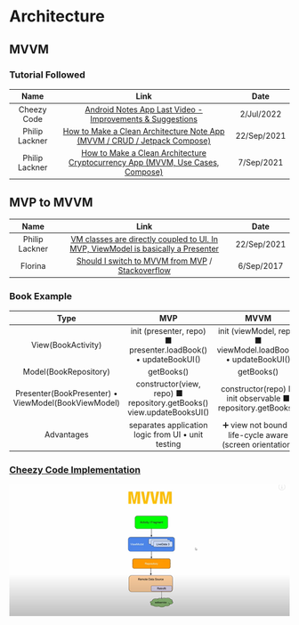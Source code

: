 # Architecture

## MVVM

### Tutorial Followed

|Name|Link|Date
|:-:|:-:|:-:
|Cheezy Code|[Android Notes App Last Video - Improvements & Suggestions](https://www.youtube.com/watch?v=CEifFyzYfSI)|2/Jul/2022
|Philip Lackner|[How to Make a Clean Architecture Note App (MVVM / CRUD / Jetpack Compose)](https://www.youtube.com/watch?v=8YPXv7xKh2w)|22/Sep/2021
|Philip Lackner|[How to Make a Clean Architecture Cryptocurrency App (MVVM, Use Cases, Compose)](https://www.youtube.com/watch?v=EF33KmyprEQ)|7/Sep/2021


## MVP to MVVM
|Name|Link|Date
|:-:|:-:|:-:
|Philip Lackner|[VM classes are directly coupled to UI. In MVP, ViewModel is basically a Presenter](https://youtube.com/watch?v=8YPXv7xKh2w?t=2877)|22/Sep/2021
|Florina|[Should I switch to MVVM from MVP](https://youtube.com/watch?v=Ts-uxYiBEQ8&t=549s) / [Stackoverflow](https://stackoverflow.com/a/46763456/4754141)|6/Sep/2017

### Book Example
Type|MVP|MVVM|
|:-:|:-:|:-:|
View(BookActivity) | init (presenter, repo) ■ presenter.loadBook() • updateBookUI() | init (viewModel, repo) ■ viewModel.loadBook() • updateBookUI()
Model(BookRepository) | getBooks() | getBooks()
Presenter(BookPresenter) • ViewModel(BookViewModel)| constructor(view, repo) ■ repository.getBooks() view.updateBooksUI() | constructor(repo) ■ init observable ■ repository.getBooks()
Advantages|separates application logic from UI • unit testing| ➕ view not bound • life-cycle aware (screen orientation)

### [Cheezy Code Implementation](https://youtube.com/watch?v=8ZLbv6TSa-U?list=PLRKyZvuMYSIMO2ebTldbwMTnDCn5klzjS&t=71)

![mvvm base](!/mvvm.png)

